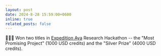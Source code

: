 ```yaml
---
layout: post
date: 2024-8-28 15:59:00+0600
inline: true
related_posts: false
---
```


🎉🎉🎉 Won two titles in [Expedition Aya](https://sites.google.com/cohere.com/expedition-aya/home) Research Hackathon -- the "Most Promising Project" (1000 USD credits) and the "Silver Prize" (4000 USD credits).

